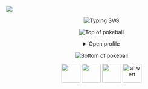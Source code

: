 [//]: # (https://gpvc.arturio.dev/aliwert) 
[//]: # (Unfortunately aliwert's repo, as seen above was archived and the link isn't working so I built my own "https://github.com/aliwert/github-profile-view-tracker")

![](https://komarev.com/ghpvc/?username=aliwert&style=for-the-badge&color=ff0000)

<div align="center">
 <a href="https://git.io/typing-svg"><img src="https://readme-typing-svg.demolab.com?font=VT323&size=35&duration=3500&pause=300&color=FF0000&center=true&vCenter=true&width=500&lines=Click Open Profile" alt="Typing SVG" /></a>

![Top of pokeball](https://user-images.githubusercontent.com/44261381/209363264-ac854d3c-2cc2-44c4-928e-8a08d1013f46.png)

<details>
<summary>Open profile</summary>

[comment]: <> (View Counter)
<br>
<div>
  <div align=center>
      <img height="200" src="https://img.freepik.com/free-vector/hacker-operating-laptop-cartoon-icon-illustration-technology-icon-concept-isolated-flat-cartoon-style_138676-2387.jpg" alt="Avatar photo of Aliwert">
  </div>
  <div align=center>
      <a href="https://git.io/typing-svg"><img src="https://readme-typing-svg.demolab.com?font=VT323&size=35&duration=4200&pause=300&color=FF0000&center=true&vCenter=true&width=500&lines=Hey%2C+I'm+Aliwert;Welcome+to+my+profile!;Description+of+myself%3A;Full+Stack+Developer;Professional Basketball Player;Professional Table Tennis Player;Piano Lover; Chess Lover" alt="Typing SVG" /></a>
  </div>
</div>

<details>
<summary>About me</summary>

[//]: # (You must have a lf before the markdown element when inside a block for it to work: https://stackoverflow.com/questions/29368902/how-can-i-wrap-my-markdown-in-an-html-div)

<div align="left">

```js
/**

 * Represents me.
 * @constructor
 * @param {string} city - Istanbul, Turkey.
 * @param {string} languagues - Turkish, English, Russian.
 * @param {string} jobTitle - Software Developer.
 * @param {string} specialization - Building full-fledged web applications.
 * @param {string} interests - Computer & Problem-Solving.
 * @param {string} hobbies - Basketball, reading, table tennis, swimming & playing music.
 * @param {string} approachable - Yes, to collaborate on exciting projects, don't hesitate to react out
 * @throws {Punch} For any and every bug.
 * @returns {Object} Aliwert.
 * while (!success) {
    tryAgain();
}
```

</div>

</details>

<details>
<summary>Tools</summary>
<div>
  <p style="display: inline-block;" align="center">
    <kbd>
      <kbd>Programming Languages</kbd>
      <br>
      <br>
      <img width="30px" alt="java title="java" src="https://skillicons.dev/icons?i=java" />
      <img width="30px" alt="go" title="go" src="https://skillicons.dev/icons?i=go&theme=light" /> 
      <img width="30px" alt="js" title="js" src="https://skillicons.dev/icons?i=js" />
      <img width="30px" alt="py" title="py" src="https://skillicons.dev/icons?i=py&theme=light" /> 
    </kbd>
    <kbd>
      <kbd>Web-Mobile Development</kbd>
      <br>
      <br>
      <img width="30px" alt="spring" title="spring" src="https://skillicons.dev/icons?i=spring&theme=light" />
      <img width="30px" alt="ts" title="ts" src="https://skillicons.dev/icons?i=ts&theme=light" />
      <img width="30px" alt="nodejs" title="nodejs" src="https://skillicons.dev/icons?i=nodejs" />
      <img width="30px" alt="react native"  title="react native" src="https://go-skill-icons.vercel.app/api/icons?i=reactnative" />
      <img width="30px" alt="expressjs" title="expressjs" src="https://skillicons.dev/icons?i=express" />
      <img width="30px" alt="django" title="django" src="https://skillicons.dev/icons?i=django&theme=light" />
      <img width="30px" alt="nestjs" title="nestjs" src="https://skillicons.dev/icons?i=nestjs" />
      <img width="30px" alt="react" title="react" src="https://skillicons.dev/icons?i=react" /> 
      <img width="30px" alt="nextjs" title="nextjs" src="https://skillicons.dev/icons?i=nextjs" />
      <img width="30px" alt="sass" title="sass" src="https://skillicons.dev/icons?i=sass" /> 
    </kbd>
    <kbd>
      <kbd>Database</kbd>
      <br>
      <br>
      <img width="30px" alt="postgresql" title="postgresql" src="https://skillicons.dev/icons?i=postgres" />
      <img width="30px" alt="mssql" title="mssql" src="https://go-skill-icons.vercel.app/api/icons?i=sqlserver" />
      <img width="30px" alt="mongodb" title="mongodb" src="https://skillicons.dev/icons?i=mongodb" />
      <img width="30px" alt="firebase" title="firebase" src="https://skillicons.dev/icons?i=firebase" />
    </kbd>
    <br>
    <br>
    <kbd>
      <kbd>Software & Others</kbd>
      <br>
      <br>
      <img width="30px" alt="linux" title="linux" src="https://skillicons.dev/icons?i=linux" />
      <img width="30px" alt="kubernetes" title="kubernetes" src="https://skillicons.dev/icons?i=aws" />
      <img width="30px" alt="git" title="git" src="https://skillicons.dev/icons?i=git" />
      <img width="30px" alt="git" title="git" src="https://skillicons.dev/icons?i=docker" />
    </kbd>
  </p>
</div>
</details>

<details>
  <summary>Quote</summary>
  <br>
  A quote that resonates with me is...
  <blockquote>
    “I am not leaving a spiritual legacy of dogmas, unchangeable petrified directives. My spiritual legacy is science and reason.”
    <br><strong>Mustafa Kemal Ataturk</strong>
  </blockquote>
</details>

<details>
  <summary>Free DOSE hit</summary>
  <br>
  <small><i>DOSE (dopamine, oxytocin, serotonin & endorphin), refresh page if dose was ineffective.</i></small>
  <br>
  <div align="center"><img src="https://readme-jokes.vercel.app/api?theme=monokai" alt="Jokes Card" /></div>
</details>



</details>

![Bottom of pokeball](https://user-images.githubusercontent.com/44261381/209363271-905d2a5e-8a18-44c0-a450-45dddd4d5036.png)

<div align=center>
   <a href="https://www.linkedin.com/in/alimerterdogan/" target="blank"><img width="50px" height="50px" src="https://skillicons.dev/icons?i=linkedin" /></a>
   <a href="https://stackoverflow.com/users/23258196/ali-mert-erdo%c4%9fan" target="blank"><img width="50px" height="50px" src="https://skillicons.dev/icons?i=stackoverflow" /></a>
 <a href="https://dev.to/aliwert" target="blank"><img width="50px" height="50px" src="https://skillicons.dev/icons?i=devto" /></a>
 <a href="https://leetcode.com/u/aliwert/" target="blank"><img src="https://user-images.githubusercontent.com/36547915/97088991-45da5d00-1652-11eb-900f-80d106540f4f.png" alt="aliwert" height="50" width="50" />
 </div>


